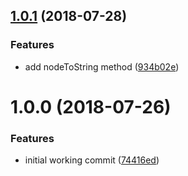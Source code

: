 <a name="1.0.1"></a>
## [1.0.1](https://github.com/dimerapp/utils/compare/v1.0.0...v1.0.1) (2018-07-28)


### Features

* add nodeToString method ([934b02e](https://github.com/dimerapp/utils/commit/934b02e))



<a name="1.0.0"></a>
# 1.0.0 (2018-07-26)


### Features

* initial working commit ([74416ed](https://github.com/dimerapp/utils/commit/74416ed))



